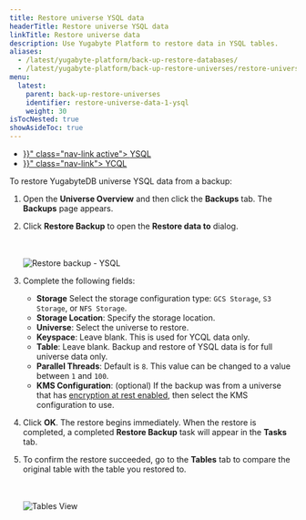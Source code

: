 ```yaml
---
title: Restore universe YSQL data
headerTitle: Restore universe YSQL data
linkTitle: Restore universe data
description: Use Yugabyte Platform to restore data in YSQL tables.
aliases:
  - /latest/yugabyte-platform/back-up-restore-databases/
  - /latest/yugabyte-platform/back-up-restore-universes/restore-universe-data/
menu:
  latest:
    parent: back-up-restore-universes
    identifier: restore-universe-data-1-ysql
    weight: 30
isTocNested: true
showAsideToc: true
---
```


<ul class="nav nav-tabs-alt nav-tabs-yb">

  <li >
    <a href="{{< relref "./ysql.md" >}}" class="nav-link active">
      <i class="icon-postgres" aria-hidden="true"></i>
      YSQL
    </a>
  </li>

  <li >
    <a href="{{< relref "./ycql.md" >}}" class="nav-link">
      <i class="icon-cassandra" aria-hidden="true"></i>
      YCQL
    </a>
  </li>

</ul>

To restore YugabyteDB universe YSQL data from a backup:

1. Open the **Universe Overview** and then click the **Backups** tab. The **Backups** page appears.
2. Click **Restore Backup** to open the **Restore data to** dialog.

    <br/><br/>
    ![Restore backup - YSQL](/images/yp/restore-universe-data-ysql.png)

3. Complete the following fields:

    - **Storage** Select the storage configuration type: `GCS Storage`, `S3 Storage`, or `NFS Storage`.
    - **Storage Location**: Specify the storage location.
    - **Universe**: Select the universe to restore.
    - **Keyspace**: Leave blank. This is used for YCQL data only.
    - **Table**: Leave blank. Backup and restore of YSQL data is for full universe data only.
    - **Parallel Threads**: Default is `8`. This value can be changed to a value between `1` and `100`.
    - **KMS Configuration**: (optional) If the backup was from a universe that has [encryption at rest enabled](../../../security/enable-encryption-at-rest), then select the KMS configuration to use.

4. Click **OK**. The restore begins immediately. When the restore is completed, a completed **Restore Backup** task will appear in the **Tasks** tab.
5. To confirm the restore succeeded, go to the **Tables** tab to compare the original table with the table you
restored to.
  
   <br/><br/>
   ![Tables View](/images/yp/tables-view-ysql.png)
